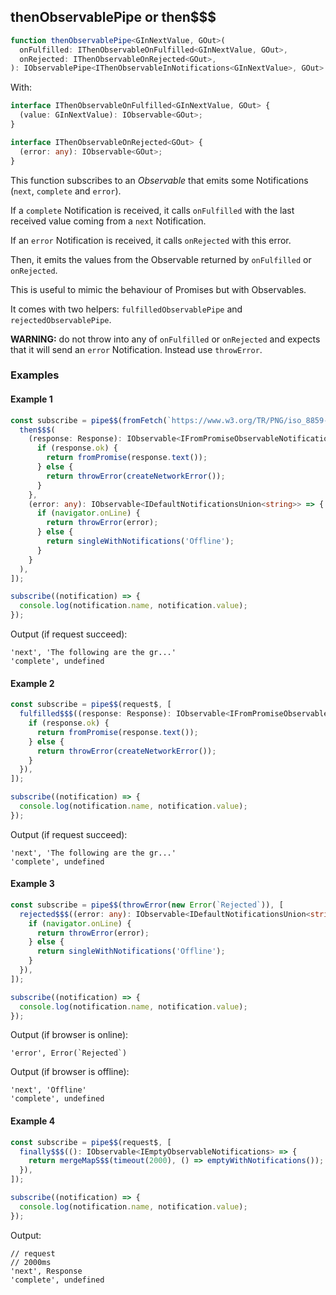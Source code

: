 ## thenObservablePipe or then$$$

```ts
function thenObservablePipe<GInNextValue, GOut>(
  onFulfilled: IThenObservableOnFulfilled<GInNextValue, GOut>,
  onRejected: IThenObservableOnRejected<GOut>,
): IObservablePipe<IThenObservableInNotifications<GInNextValue>, GOut>
```

With:

```ts
interface IThenObservableOnFulfilled<GInNextValue, GOut> {
  (value: GInNextValue): IObservable<GOut>;
}

interface IThenObservableOnRejected<GOut> {
  (error: any): IObservable<GOut>;
}

```

This function subscribes to an *Observable* that emits some Notifications (`next`, `complete` and `error`).

If a `complete` Notification is received, it calls `onFulfilled` with the last received value coming from a `next` Notification.

If an `error` Notification is received, it calls `onRejected` with this error.

Then, it emits the values from the Observable returned by `onFulfilled` or `onRejected`.

This is useful to mimic the behaviour of Promises but with Observables.

It comes with two helpers: `fulfilledObservablePipe` and `rejectedObservablePipe`.

**WARNING:** do not throw into any of `onFulfilled` or `onRejected` and expects that it will send an `error` Notification.
Instead use `throwError`.

### Examples

#### Example 1

```ts
const subscribe = pipe$$(fromFetch(`https://www.w3.org/TR/PNG/iso_8859-1.txt`), [
  then$$$(
    (response: Response): IObservable<IFromPromiseObservableNotifications<string>> => {
      if (response.ok) {
        return fromPromise(response.text());
      } else {
        return throwError(createNetworkError());
      }
    },
    (error: any): IObservable<IDefaultNotificationsUnion<string>> => {
      if (navigator.onLine) {
        return throwError(error);
      } else {
        return singleWithNotifications('Offline');
      }
    }
  ),
]);

subscribe((notification) => {
  console.log(notification.name, notification.value);
});
```

Output (if request succeed):

```text
'next', 'The following are the gr...'
'complete', undefined
```

#### Example 2

```ts
const subscribe = pipe$$(request$, [
  fulfilled$$$((response: Response): IObservable<IFromPromiseObservableNotifications<string>> => {
    if (response.ok) {
      return fromPromise(response.text());
    } else {
      return throwError(createNetworkError());
    }
  }),
]);

subscribe((notification) => {
  console.log(notification.name, notification.value);
});
```

Output (if request succeed):

```text
'next', 'The following are the gr...'
'complete', undefined
```


#### Example 3

```ts
const subscribe = pipe$$(throwError(new Error(`Rejected`)), [
  rejected$$$((error: any): IObservable<IDefaultNotificationsUnion<string>> => {
    if (navigator.onLine) {
      return throwError(error);
    } else {
      return singleWithNotifications('Offline');
    }
  }),
]);

subscribe((notification) => {
  console.log(notification.name, notification.value);
});
```

Output (if browser is online):

```text
'error', Error(`Rejected`)
```

Output (if browser is offline):

```text
'next', 'Offline'
'complete', undefined
```

#### Example 4

```ts
const subscribe = pipe$$(request$, [
  finally$$$((): IObservable<IEmptyObservableNotifications> => {
    return mergeMapS$$(timeout(2000), () => emptyWithNotifications());
  }),
]);

subscribe((notification) => {
  console.log(notification.name, notification.value);
});
```

Output:

```text
// request
// 2000ms
'next', Response
'complete', undefined
```

